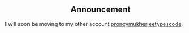 ## <center> Announcement </center>
I will soon be moving to my other account 
[pronoymukherjeetypescode](github.com/pronoymukherjeetypescode). 
